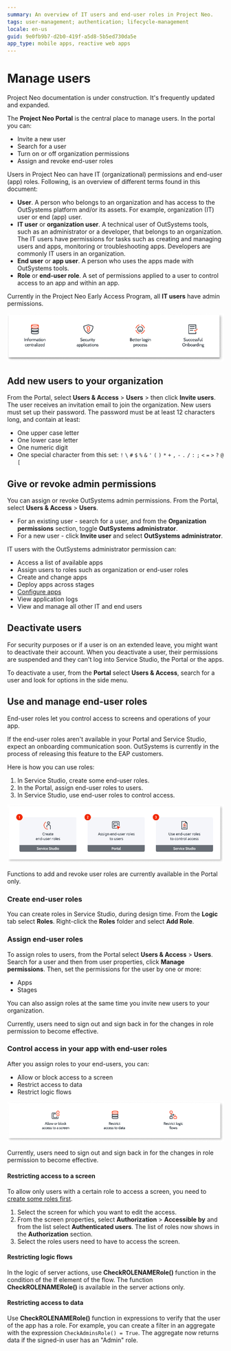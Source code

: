 ```yaml
---
summary: An overview of IT users and end-user roles in Project Neo.  
tags: user-management; authentication; lifecycle-management
locale: en-us
guid: 9e0fb9b7-d2b0-419f-a5d8-5b5ed730da5e
app_type: mobile apps, reactive web apps
---
```


# Manage users

<div class="info" markdown="1">

Project Neo documentation is under construction. It's frequently updated and expanded.

</div>

The **Project Neo Portal** is the central place to manage users. In the portal you can:

* Invite a new user
* Search for a user
* Turn on or off organization permissions
* Assign and revoke end-user roles

Users in Project Neo can have IT (organizational) permissions and end-user (app) roles. Following, is an overview of different terms found in this document:

* **User**. A person who belongs to an organization and has access to the OutSystems platform and/or its assets. For example, organization (IT) user or end (app) user. 
* **IT user** or **organization user**. A technical user of OutSystems tools, such as an administrator or a developer, that belongs to an organization. The IT users have permissions for tasks such as creating and managing users and apps, monitoring or troubleshooting apps. Developers are commonly IT users in an organization.
* **End user** or **app user**. A person who uses the apps made with OutSystems tools.
* **Role** or **end-user role**. A set of permissions applied to a user to control access to an app and within an app.

<div class="warning" markdown="1">

Currently in the Project Neo Early Access Program, all **IT users** have admin permissions.

</div>

![User management](images/manage-users-diag.png "User management")

## Add new users to your organization

From the Portal, select **Users & Access** > **Users** > then click **Invite users**. The user receives an invitation email to join the organization. New users must set up their password. The password must be at least 12 characters long, and contain at least:

* One upper case letter
* One lower case letter
* One numeric digit
* One special character from this set: `!` `\` `#` `$` `%` `&` `'` `(` `)` `*` `+` `,` `-` `.` `/` `:` `;` `<` `=` `>` `?` `@` `[`

## Give or revoke admin permissions

You can assign or revoke OutSystems admin permissions. From the Portal, select **Users & Access** > **Users**.

* For an existing user - search for a user, and from the **Organization permissions** section, toggle **OutSystems administrator**.  
* For a new user - click **Invite user** and select  **OutSystems administrator**.

IT users with the OutSystems administrator permission can:

* Access a list of available apps
* Assign users to roles such as organization or end-user roles
* Create and change apps
* Deploy apps across stages
* [Configure apps](./configuration-management.md)
* View application logs
* View and manage all other IT and end users

## Deactivate users

For security purposes or if a user is on an extended leave, you might want to deactivate their account. When you deactivate a user, their permissions are suspended and they can't log into Service Studio, the Portal or the apps.

To deactivate a user, from the  **Portal** select **Users & Access**, search for a user and look for options in the side menu.

## Use and manage end-user roles

End-user roles let you control access to screens and operations of your app.

<div class="info" markdown="1">

If the end-user roles aren't available in your Portal and Service Studio, expect an onboarding communication soon. OutSystems is currently in the process of releasing this feature to the EAP customers.

</div>

Here is how you can use roles:

1. In Service Studio, create some end-user roles.
2. In the Portal, assign end-user roles to users.
3. In Service Studio, use end-user roles to control access.

![How you can use roles](images/use-roles-diag.png "How you can use roles")

<div class="info" markdown="1">

Functions to add and revoke user roles are currently available in the Portal only.

</div>

### Create end-user roles

You can create roles in Service Studio, during design time. From the **Logic** tab select **Roles**. Right-click the **Roles** folder and select **Add Role**.

### Assign end-user roles

To assign roles to users, from the Portal select **Users & Access** > **Users**. Search for a user and then from user properties, click **Manage permissions**.  Then, set the permissions for the user by one or more:

* Apps
* Stages

You can also assign roles at the same time you invite new users to your organization.

<div class="warning" markdown="1">

Currently, users need to sign out and sign back in for the changes in role permission to become effective.

</div>

### Control access in your app with end-user roles

After you assign roles to your end-users, you can:

* Allow or block access to a screen
* Restrict access to data
* Restrict logic flows

![Control access in your app](images/control-access-in-your-app-diag.png "Control access in your app")

<div class="warning" markdown="1">

Currently, users need to sign out and sign back in for the changes in role permission to become effective.

</div>

#### Restricting access to a screen

To allow only users with a certain role to access a screen, you need to [create some roles first](#create-end-user-roles).

1. Select the screen for which you want to edit the access.
1. From the screen properties, select **Authorization** > **Accessible by** and from the list select **Authenticated users**. The list of roles now shows in the **Authorization** section.
1. Select the roles users need to have to access the screen.

#### Restricting logic flows

In the logic of server actions, use **CheckROLENAMERole()** function in the condition of the If element of the flow. The function **CheckROLENAMERole()** is available in the server actions only.

#### Restricting access to data

Use **CheckROLENAMERole()** function in expressions to verify that the user of the app has a role. For example, you can create a filter in an aggregate with the expression `CheckAdminsRole() = True`. The aggregate now returns data if the signed-in user has an "Admin" role.
